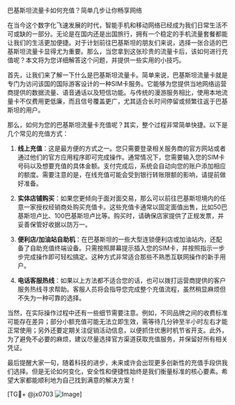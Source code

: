 巴基斯坦流量卡如何充值？简单几步让你畅享网络

在当今这个数字化飞速发展的时代，智能手机和移动网络已经成为我们日常生活不可或缺的一部分。无论是在国内还是出国旅行，拥有一个稳定的手机流量套餐都能让我们的生活更加便捷。对于计划前往巴基斯坦的朋友们来说，选择一张合适的巴基斯坦流量卡显得尤为重要。那么，当您拿到这张珍贵的流量卡后，该如何进行充值呢？本文将为您详细解答这个问题，并提供一些实用的小技巧。

首先，让我们来了解一下什么是巴基斯坦流量卡。简单来说，巴基斯坦流量卡就是专门为访问该国的国际游客设计的一种SIM卡服务。它能够为您提供当地网络运营商提供的数据流量、语音通话以及短信功能。与传统的漫游服务相比，使用本地流量卡不仅费用更低廉，而且信号覆盖更广，尤其适合长时间停留或频繁往返于巴基斯坦的用户。

那么，如何为您的巴基斯坦流量卡充值呢？其实，整个过程非常简单快捷。以下是几个常见的充值方式：

1. **线上充值**：这是最方便的方式之一。您只需要登录相关服务商的官方网站或者通过他们的官方应用程序即可完成操作。通常情况下，您需要输入您的SIM卡号码以及想要充值的具体金额。支付完成后，系统会自动向您的账户添加相应的额度。需要注意的是，在线充值可能会受到银行转账限额的影响，请提前做好准备。

2. **实体店铺购买**：如果您更倾向于面对面交易，那么可以前往巴基斯坦境内的任意一家授权经销商处购买充值卡。这些充值卡通常以固定面值出售，比如50巴基斯坦卢比、100巴基斯坦卢比等。购买时，请确保店家提供了正规发票，并妥善保管好收据以防万一。

3. **便利店/加油站自助机**：在巴基斯坦的一些大型连锁便利店或加油站内，还配备了自助充值终端设备。只需按照屏幕提示插入您的SIM卡，并按照指示一步步完成操作即可轻松搞定。这种方式非常适合那些不熟悉互联网操作的新手用户。

4. **电话客服热线**：如果以上方法都不适合您的话，也可以拨打运营商提供的客户服务热线寻求帮助。客服人员将会指导您完成整个充值流程，虽然稍显麻烦但不失为一种可靠的选择。

当然，在实际操作过程中还有一些细节需要注意。例如，不同品牌之间的收费标准可能存在差异；部分小额充值可能无法立即生效，需等待几分钟至半小时左右才能正常使用；另外还要定期关注促销活动信息，以便抓住优惠时机节省开支。此外，为了避免不必要的麻烦，建议尽量选择官方渠道获取充值服务，并保留好所有相关凭证。

最后提醒大家一句，随着科技的进步，未来或许会出现更多创新性的充值手段供我们选择。但是无论如何变化，安全性和便捷性始终是我们衡量标准的核心要素。希望大家都能顺利地为自己找到满意的解决方案！

[TG💪+ @jx0703 ![Image](https://github.com/user-attachments/assets/dbca1d08-cadb-493c-b0ec-ad6f7a83f270)]